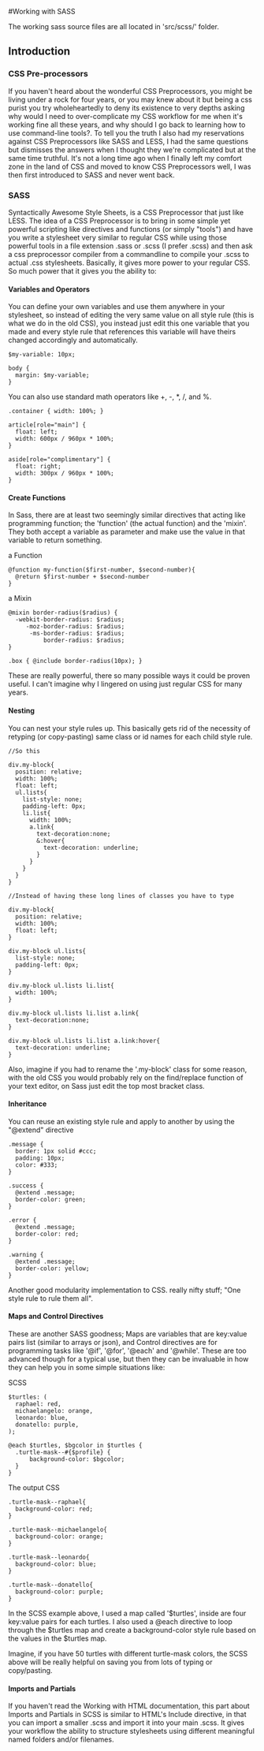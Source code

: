 #Working with SASS

The working sass source files are all located in 'src/scss/' folder.

## Introduction

### CSS Pre-processors

If you haven't heard about the wonderful CSS Preprocessors, you might be living under a rock for four years, or you may knew about it but being a css purist you try wholeheartedly to deny its existence to very depths asking why would I need to over-complicate my CSS workflow for me when it's working fine all these years, and why should I go back to learning how to use command-line tools?. To tell you the truth I also had my reservations against CSS Preprocessors like SASS and LESS, I had the same questions but dismisses the answers when I thought they we're complicated but at the same time truthful. It's not a long time ago when I finally left my comfort zone in the land of CSS and moved to know CSS Preprocessors well, I was then first introduced to SASS and never went back.

### SASS

Syntactically Awesome Style Sheets, is a CSS Preprocessor that just like LESS. The idea of a CSS Preprocessor is to bring in some simple yet powerful scripting like directives and functions (or simply "tools") and have you write a stylesheet very similar to regular CSS while using those powerful tools in a file extension .sass or .scss (I prefer .scss) and then ask a css preprocessor compiler from a commandline to compile your .scss to actual .css stylesheets. Basically, it gives more power to your regular CSS. So much power that it gives you the ability to:

#### Variables and Operators

You can define your own variables and use them anywhere in your stylesheet, so instead of editing the very same value on all style rule (this is what we do in the old CSS), you instead just edit this one variable that you made and every style rule that references this variable will have theirs changed accordingly and automatically.  
~~~
$my-variable: 10px;

body {
  margin: $my-variable;
}
~~~

You can also use standard math operators like +, -, *, /, and %.
~~~
.container { width: 100%; }

article[role="main"] {
  float: left;
  width: 600px / 960px * 100%;
}

aside[role="complimentary"] {
  float: right;
  width: 300px / 960px * 100%;
}
~~~



#### Create Functions

In Sass, there are at least two seemingly similar directives that acting like programming function; the 'function' (the actual function) and the 'mixin'. They both accept a variable as parameter and make use the value in that variable to return something.

a Function
~~~
@function my-function($first-number, $second-number){
  @return $first-number + $second-number
}
~~~
a Mixin
~~~
@mixin border-radius($radius) {
  -webkit-border-radius: $radius;
     -moz-border-radius: $radius;
      -ms-border-radius: $radius;
          border-radius: $radius;
}

.box { @include border-radius(10px); }
~~~

These are really powerful, there so many possible ways it could be proven useful. I can't imagine why I lingered on using just regular CSS for many years.

#### Nesting

You can nest your style rules up. This basically gets rid of the necessity of retyping (or copy-pasting) same class or id names for each child style rule.
~~~
//So this

div.my-block{
  position: relative;
  width: 100%;
  float: left;
  ul.lists{
    list-style: none;
    padding-left: 0px;
    li.list{
      width: 100%;
      a.link{
        text-decoration:none;
        &:hover{
          text-decoration: underline;
        }
      }
    }
  }
}

//Instead of having these long lines of classes you have to type

div.my-block{
  position: relative;
  width: 100%;
  float: left;
}

div.my-block ul.lists{
  list-style: none;
  padding-left: 0px;
}

div.my-block ul.lists li.list{
  width: 100%;
}

div.my-block ul.lists li.list a.link{
  text-decoration:none;
}

div.my-block ul.lists li.list a.link:hover{
  text-decoration: underline;
}

~~~

Also, imagine if you had to rename the '.my-block' class for some reason, with the old CSS you would probably rely on the find/replace function of your text editor, on Sass just edit the top most bracket class.

#### Inheritance

You can reuse an existing style rule and apply to another by using the "@extend" directive
~~~
.message {
  border: 1px solid #ccc;
  padding: 10px;
  color: #333;
}

.success {
  @extend .message;
  border-color: green;
}

.error {
  @extend .message;
  border-color: red;
}

.warning {
  @extend .message;
  border-color: yellow;
}
~~~
Another good modularity implementation to CSS. really nifty stuff; "One style rule to rule them all".

#### Maps and Control Directives

These are another SASS goodness; Maps are variables that are key:value pairs list (similar to arrays or json), and Control directives are for programming tasks like '@if', '@for', '@each' and '@while'. These are too advanced though for a typical use, but then they can be invaluable in how they can help you in some simple situations like:

SCSS
~~~
$turtles: (
  raphael: red,
  michaelangelo: orange,
  leonardo: blue,
  donatello: purple,
);

@each $turtles, $bgcolor in $turtles {
  .turtle-mask--#{$profile} {
      background-color: $bgcolor;
  }
}
~~~
The output CSS
~~~
.turtle-mask--raphael{
  background-color: red;
}

.turtle-mask--michaelangelo{
  background-color: orange;
}

.turtle-mask--leonardo{
  background-color: blue;
}

.turtle-mask--donatello{
  background-color: purple;
}

~~~
In the SCSS example above, I used a map called '$turtles', inside are four key:value pairs for each turtles. I also used a @each directive to loop through the $turtles map and create a background-color style rule based on the values in the $turtles map.

Imagine, if you have 50 turtles with different turtle-mask colors, the SCSS above will be really helpful on saving you from lots of typing or copy/pasting.

#### Imports and Partials

If you haven't read the Working with HTML documentation, this part about Imports and Partials in SCSS is similar to HTML's Include directive, in that you can import a smaller .scss and import it into your main .scss. It gives your workflow the ability to structure stylesheets using different meaningful named folders and/or filenames.
